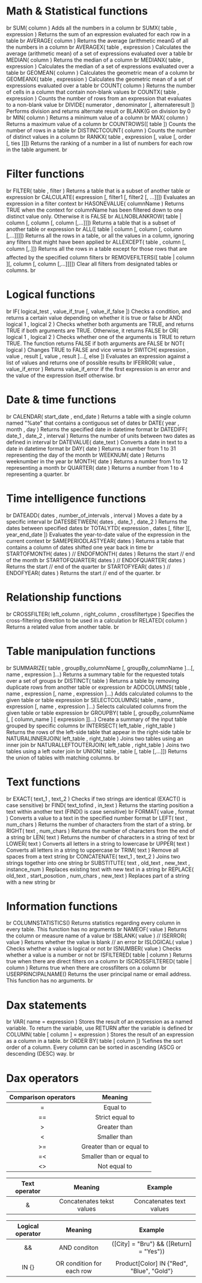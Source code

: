 # Math & Statistical functions
 br 
SUM( column ) Adds all the numbers in a column  br 
SUMX( table ,  expression ) Returns the sum of an expression evaluated for each row in a table  br 
AVERAGE( column ) Returns the average (arithmetic meanG of all the numbers in a column br 
AVERAGEX( table ,  expression ) Calculates the average (arithmetic mean) of a set of expressions evaluated over a table br 
MEDIAN( column ) Returns the median of a column br 
MEDIANX( table ,  expression ) Calculates the median of a set of expressions evaluated over a table br 
GEOMEAN( column ) Calculates the geometric mean of a column br 
GEOMEANX( table ,  expression ) Calculates the geometric mean of a set of expressions evaluated over a table br 
COUNT( column ) Returns the number of cells in a column that contain non-blank values br 
COUNTX( table ,  expression ) Counts the number of rows from an expression that evaluates to a non-blank value br 
DIVIDE( numerator ,  denominator  [, alternateresult ]) Performs division and returns alternate result or BLANK(G on division by 0 br 
MIN( column ) Returns a minimum value of a column br 
MAX( column ) Returns a maximum value of a column br 
COUNTROWS([ table ]) Counts the number of rows in a table br 
DISTINCTCOUNT( column ) Counts the number of distinct values in a column br 
RANKX( table ,  expression [,  value [,  order [,  ties ]]]) Returns the ranking of a number in a list of numbers for each row in the table argument.  br 
# Filter functions
 br 
FILTER( table ,  filter ) Returns a table that is a subset of another table or expression br 
CALCULATE( expression [,  filter1  [,  filter2  [, …]]]) Evaluates an expression in a filter context br 
HASONEVALUE( columnName ) Returns TRUE when the context for columnName has been filtered down to one distinct value only. Otherwise it is FALSE br 
ALLNOBLANKROW( table  |  column [,  column [,  column [,…]]]) Returns a table that is a subset of another table or expression br 
ALL([ table  |  column [,  column [,  column [,…]]]]) Returns all the rows in a table, or all the values in a column, ignoring any filters that might have been applied br 
ALLEXCEPT( table ,  column [,  column [,.]]) Returns all the rows in a table except for those rows that are affected by the specified column filters br 
REMOVEFILTERS([ table  |  column ][,  column [,  column [,…]]]]) Clear all filters from designated tables or columns.  br 

# Logical functions 
 br 
IF( logical_test ,  value_if_true [,  value_if_false ]) Checks a condition, and returns a certain value depending on whether it is true or false br 
AND( logical 1 ,  logical 2 ) Checks whether both arguments are TRUE, and returns TRUE if both arguments are TRUE. Otherwise, it returns FALSE br 
OR( logical 1 ,  logical 2 ) Checks whether one of the arguments is TRUE to return TRUE. The function returns FALSE if both arguments are FALSE br 
NOT( logical ) Changes TRUE to FALSE and vice versa br 
SWITCH( expression ,  value ,  result [,  value ,  result ]…[,  else ]) Evaluates an expression against a list of values and returns one of possible results br 
IFERROR( value ,  value_if_error ) Returns value_if_error if the first expression is an error and the value of the expression itself otherwise.  br 

# Date & time functions
 br 
CALENDAR( start_date ,  end_date ) Returns a table with a single column named "%ate" that 
contains a contiguous set of dates br 
DATE( year ,  month ,  day ) Returns the specified date in datetime format br 
DATEDIFF( date_1 ,  date_2 ,  interval ) Returns the number of units between two dates as 
defined in  interval  br 
DATEVALUE( date_text ) Converts a date in text to a date in datetime format br 
DAY( date ) Returns a number from 1 to 31 representing the day of the month br 
WEEKNUM( date ) Returns weeknumber in the year br 
MONTH( date ) Returns a number from 1 to 12 representing a month br 
QUARTER( date ) Returns a number from 1 to 4 representing a quarter.  br 

# Time intelligence functions
 br 
DATEADD( dates ,  number_of_intervals ,  interval ) Moves a date by a specific interval br 
DATESBETWEEN( dates ,  date_1 ,  date_2 ) Returns the dates between specified dates br 
TOTALYTD( expression ,  dates [,  filter ][,  year_end_date ]) Evaluates the year-to-date 
value of the expression in the current context br 
SAMEPERIODLASTYEAR( dates ) Returns a table that contains a column of dates shifted one 
year back in time br 
STARTOFMONTH( dates ) // ENDOFMONTH( dates ) Returns the start // end of the month br 
STARTOFQUARTER( dates ) // ENDOFQUARTER( dates ) Returns the start // end of the quarter br 
STARTOFYEAR( dates ) // ENDOFYEAR( dates ) Returns the start // end of the quarter.  br 

# Relationship functions
 br 
CROSSFILTER( left_column ,  right_column ,  crossfiltertype ) Specifies the cross-filtering direction to be used in a calculation br 
RELATED( column ) Returns a related value from another table.  br 

# Table manipulation functions
 br 
SUMMARIZE( table ,  groupBy_columnName [,  groupBy_columnName ]…[,  name ,  expression ]…)  Returns a summary table for the requested totals over a set of groups br 
DISTINCT( table ) Returns a table by removing duplicate rows from another table or 
expression br 
ADDCOLUMNS( table ,  name ,  expression [,  name ,  expression ]…) Adds calculated columns to the given table or table expression br 
SELECTCOLUMNS( table ,  name ,  expression [,  name ,  expression ]…) Selects calculated columns from the given table or table expression br 
GROUPBY( table  [,  groupBy_columnName [, [ column_name ] [ expression ]]…) Create a 
summary of the input table grouped by specific columns br 
INTERSECT( left_table ,  right_table ) Returns the rows of the left-side table that appear 
in the right-side table br 
NATURALINNERJOIN( left_table ,  right_table ) Joins two tables using an inner join br 
NATURALLEFTOUTERJOIN( left_table ,  right_table ) Joins two tables using a left outer join br 
UNION( table ,  table [,  table  [,…]]) Returns the union of tables with matching columns.  br 

# Text functions
 br 
EXACT( text_1 ,  text_2 ) Checks if two strings are identical (EXACT() is case sensitive)  br 
FIND( text_tofind ,  in_text ) Returns the starting position a text within another text 
(FIND() is case sensitive)  br 
FORMAT( value ,  format ) Converts a value to a text in the specified number format br 
LEFT( text ,  num_chars ) Returns the number of characters from the start of a string.  br 
RIGHT( text ,  num_chars ) Returns the number of characters from the end of a string br 
LEN( text ) Returns the number of characters in a string of text br 
LOWER( text ) Converts all letters in a string to lowercase br 
UPPER( text ) Converts all letters in a string to uppercase br 
TRIM( text ) Remove all spaces from a text string br 
CONCATENATE( text_1 ,  text_2 ) Joins two strings together into one string br 
SUBSTITUTE( text ,  old_text ,  new_text ,  instance_num ) Replaces existing text with new text in a string br 
REPLACE( old_text ,  start_posotion ,  num_chars ,  new_text ) Replaces part of a string with a new string br 

# Information functions
 br 
COLUMNSTATISTICS() Returns statistics regarding every column in every table. This function 
has no arguments  br 
NAMEOF( value ) Returns the column or measure name of a value br 
ISBLANK( value ) // ISERROR( value ) Returns whether the value is blank // an error br 
ISLOGICAL( value ) Checks whether a value is logical or not br 
ISNUMBER( value ) Checks whether a value is a number or not br 
ISFILTERED( table  |  column ) Returns true when there are direct filters on a column br 
ISCROSSFILTERED( table  |  column ) Returns true when there are crossfilters on a column br 
USERPRINCIPALNAME() Returns the user principal name or email address. This function has no arguments.  br 

# Dax statements 
 br 
VAR( name  =  expression ) Stores the result of an expression as a named variable. To 
return the variable, use RETURN after the variable is defined br 
COLUMN( table [ column ] =  expression ) Stores the result of an expression as a column in 
a table.  br 
ORDER BY( table [ column ]) %efines the sort order of a column. Every column can be sorted 
in ascending (ASCG or descending (DESC) way.  br 

# Dax operators
| Comparison operators  | Meaning  |
|:-:|:-:|
| = | Equal to |
| == | Strict equal to |
| > | Greater than |
| < | Smaller than |
| >= | Greater than or equal to |
| =< | Smaller than or equal to |
| <> | Not equal to |

| Text operator | Meaning | Example |
|:-:|:-:|:-:|
| & | Concatenates tekst values | Concatenates text values | [City]&", "&[State] |

| Logical operator | Meaning | Example |
|:-:|:-:|:-:|
| && | AND conditon | ([City] = "Bru") && ([Return] = "Yes"))  |
| || | OR condition | ([City] = "Bru") || ([Return] = "Yes"))  |
| IN {} | OR condition for each row | Product[Color] IN {"Red", "Blue", "Gold"} |


